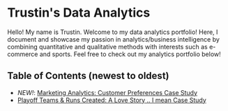 # Trustin's Data Analytics

Hello! My name is Trustin. Welcome to my data analytics portfolio! Here, I document and showcase my passion in analytics/business intelligence by combining quantitative and qualitative methods with interests such as e-commerce and sports. Feel free to check out my analytics portfolio below!

## Table of Contents (newest to oldest)
- *NEW!*: [Marketing Analytics: Customer Preferences Case Study](https://github.com/trustinvo/casestudy/blob/main/Marketing%20Analytics%20Case%20Study)
- [Playoff Teams & Runs Created: A Love Story .. I mean Case Study](https://github.com/trustinvo/baseball/blob/main/Playoff%20Teams%20%26%20Runs%20Created%20Case%20Study.md)
<!---
trustinvo/trustinvo is a ✨ special ✨ repository because its `README.md` (this file) appears on your GitHub profile.
You can click the Preview link to take a look at your changes.
--->
